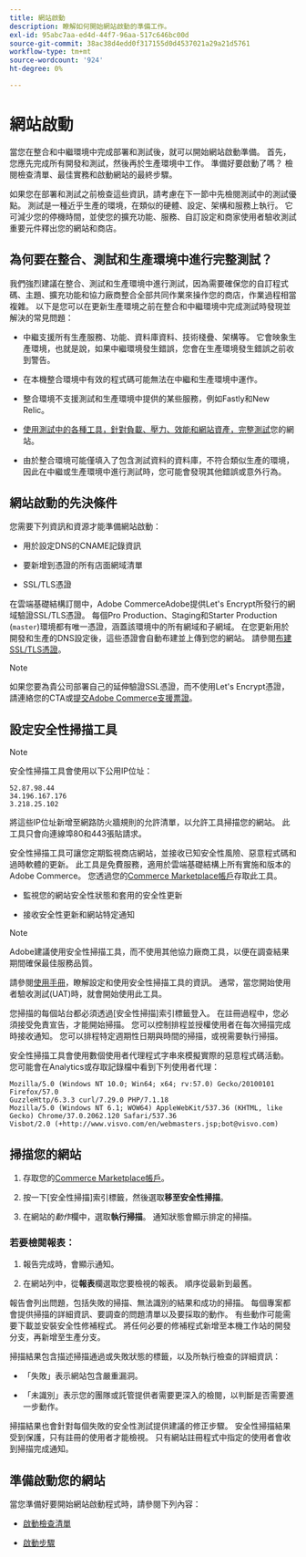```yaml
---
title: 網站啟動
description: 瞭解如何開始網站啟動的準備工作。
exl-id: 95abc7aa-ed4d-44f7-96aa-517c646bc00d
source-git-commit: 38ac38d4edd0f317155d0d4537021a29a21d5761
workflow-type: tm+mt
source-wordcount: '924'
ht-degree: 0%

---
```


# 網站啟動

當您在整合和中繼環境中完成部署和測試後，就可以開始網站啟動準備。 首先，您應先完成所有開發和測試，然後再於生產環境中工作。 準備好要啟動了嗎？ 檢閱檢查清單、最佳實務和啟動網站的最終步驟。

如果您在部署和測試之前檢查這些資訊，請考慮在下一節中先檢閱測試中的測試優點。 測試是一種近乎生產的環境，在類似的硬體、設定、架構和服務上執行。 它可減少您的停機時間，並使您的擴充功能、服務、自訂設定和商家使用者驗收測試重要元件釋出您的網站和商店。

## 為何要在整合、測試和生產環境中進行完整測試？

我們強烈建議在整合、測試和生產環境中進行測試，因為需要確保您的自訂程式碼、主題、擴充功能和協力廠商整合全部共同作業來操作您的商店，作業過程相當複雜。 以下是您可以在更新生產環境之前在整合和中繼環境中完成測試時發現並解決的常見問題：

- 中繼支援所有生產服務、功能、資料庫資料、技術棧疊、架構等。 它會映象生產環境，也就是說，如果中繼環境發生錯誤，您會在生產環境發生錯誤之前收到警告。

- 在本機整合環境中有效的程式碼可能無法在中繼和生產環境中運作。

- 整合環境不支援測試和生產環境中提供的某些服務，例如Fastly和New Relic。

- [使用測試中的各種工具，針對負載、壓力、效能和網站資產，完整測試](../test/guidance.md)您的網站。

- 由於整合環境可能僅填入了包含測試資料的資料庫，不符合類似生產的環境，因此在中繼或生產環境中進行測試時，您可能會發現其他錯誤或意外行為。

## 網站啟動的先決條件

您需要下列資訊和資源才能準備網站啟動：

- 用於設定DNS的CNAME記錄資訊

- 要新增到憑證的所有店面網域清單

- SSL/TLS憑證

在雲端基礎結構訂閱中，Adobe CommerceAdobe提供Let&#39;s Encrypt所發行的網域驗證SSL/TLS憑證。 每個Pro Production、Staging和Starter Production (`master`)環境都有唯一憑證，涵蓋該環境中的所有網域和子網域。 在您更新用於開發和生產的DNS設定後，這些憑證會自動布建並上傳到您的網站。 請參閱[布建SSL/TLS憑證](../cdn/fastly-configuration.md#provision-ssltls-certificates)。

>[!NOTE]
>
>如果您要為貴公司部署自己的延伸驗證SSL憑證，而不使用Let&#39;s Encrypt憑證，請連絡您的CTA或[提交Adobe Commerce支援票證](https://experienceleague.adobe.com/docs/commerce-knowledge-base/kb/help-center-guide/magento-help-center-user-guide.html#submit-ticket)。

## 設定安全性掃描工具

>[!NOTE]
>
>安全性掃描工具會使用以下公用IP位址：
>
>```text
>52.87.98.44
>34.196.167.176
>3.218.25.102
>```
>
>將這些IP位址新增至網路防火牆規則的允許清單，以允許工具掃描您的網站。 此工具只會向連線埠80和443張貼請求。

安全性掃描工具可讓您定期監視商店網站，並接收已知安全性風險、惡意程式碼和過時軟體的更新。 此工具是免費服務，適用於雲端基礎結構上所有實施和版本的Adobe Commerce。 您透過您的[Commerce Marketplace帳戶](https://account.magento.com/customer/account/login)存取此工具。

- 監視您的網站安全性狀態和套用的安全性更新

- 接收安全性更新和網站特定通知

>[!NOTE]
>
>Adobe建議使用安全性掃描工具，而不使用其他協力廠商工具，以便在調查結果期間確保最佳服務品質。

請參閱[使用手冊](https://experienceleague.adobe.com/en/docs/commerce-admin/systems/security/security-scan)，瞭解設定和使用安全性掃描工具的資訊。 通常，當您開始使用者驗收測試(UAT)時，就會開始使用此工具。

您掃描的每個站台都必須透過[安全性掃描]索引標籤登入。 在註冊過程中，您必須接受免責宣告，才能開始掃描。 您可以控制排程並授權使用者在每次掃描完成時接收通知。 您可以排程特定週期性日期與時間的掃描，或視需要執行掃描。

安全性掃描工具會使用數個使用者代理程式字串來模擬實際的惡意程式碼活動。 您可能會在Analytics或存取記錄檔中看到下列使用者代理：

```text
Mozilla/5.0 (Windows NT 10.0; Win64; x64; rv:57.0) Gecko/20100101 Firefox/57.0
GuzzleHttp/6.3.3 curl/7.29.0 PHP/7.1.18
Mozilla/5.0 (Windows NT 6.1; WOW64) AppleWebKit/537.36 (KHTML, like Gecko) Chrome/37.0.2062.120 Safari/537.36
Visbot/2.0 (+http://www.visvo.com/en/webmasters.jsp;bot@visvo.com)
```

## 掃描您的網站

1. 存取您的[Commerce Marketplace帳戶](https://account.magento.com/customer/account/login)。

1. 按一下[安全性掃描]索引標籤，然後選取&#x200B;**移至安全性掃描**。

1. 在網站的&#x200B;_動作_&#x200B;欄中，選取&#x200B;**執行掃描**。 通知狀態會顯示排定的掃描。

### 若要檢閱報表：

1. 報告完成時，會顯示通知。

1. 在網站列中，從&#x200B;**報表**&#x200B;欄選取您要檢視的報表。 順序從最新到最舊。

報告會列出問題，包括失敗的掃描、無法識別的結果和成功的掃描。 每個專案都會提供掃描的詳細資訊、要調查的問題清單以及要採取的動作。 有些動作可能需要下載並安裝安全性修補程式。 將任何必要的修補程式新增至本機工作站的開發分支，再新增至生產分支。

掃描結果包含描述掃描通過或失敗狀態的標籤，以及所執行檢查的詳細資訊：

- 「失敗」表示網站包含嚴重漏洞。

- 「未識別」表示您的團隊或託管提供者需要更深入的檢閱，以判斷是否需要進一步動作。

掃描結果也會針對每個失敗的安全性測試提供建議的修正步驟。 安全性掃描結果受到保護，只有註冊的使用者才能檢視。 只有網站註冊程式中指定的使用者會收到掃描完成通知。

## 準備啟動您的網站

當您準備好要開始網站啟動程式時，請參閱下列內容：

- [啟動檢查清單](checklist.md)

- [啟動步驟](steps.md)
